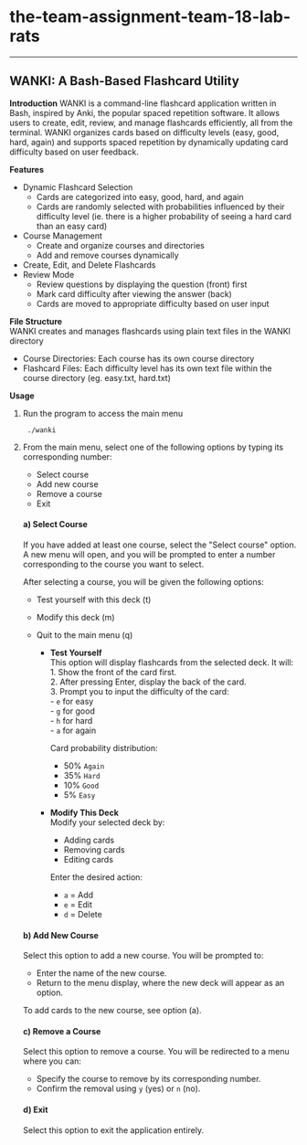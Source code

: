 # the-team-assignment-team-18-lab-rats
-------------------------------------
WANKI: A Bash-Based Flashcard Utility
-------------------------------------

**Introduction**
WANKI is a command-line flashcard application written in Bash, inspired by Anki, the popular spaced repetition software. It allows users to create, edit, review, and manage flashcards efficiently, all from the terminal. WANKI organizes cards based on difficulty levels (easy, good, hard, again) and supports spaced repetition by dynamically updating card difficulty based on user feedback.

**Features**
- Dynamic Flashcard Selection
  - Cards are categorized into easy, good, hard, and again
  - Cards are randomly selected with probabilities influenced by their difficulty level (ie. there is a higher probability of seeing a hard card than an easy card)
- Course Management
  - Create and organize courses and directories
  - Add and remove courses dynamically
- Create, Edit, and Delete Flashcards
- Review Mode
  - Review questions by displaying the question (front) first
  - Mark card difficulty after viewing the answer (back)
  - Cards are moved to appropriate difficulty based on user input

**File Structure**  
WANKI creates and manages flashcards using plain text files in the WANKI directory
- Course Directories: Each course has its own course directory
- Flashcard Files: Each difficulty level has its own text file within the course directory (eg. easy.txt, hard.txt)

**Usage**
1. Run the program to access the main menu

        ./wanki

2. From the main menu, select one of the following options by typing its corresponding number:  
   - Select course  
   - Add new course  
   - Remove a course  
   - Exit  

   #### **a) Select Course**  
   If you have added at least one course, select the "Select course" option. A new menu will open, and you will be prompted to enter a number corresponding to the course you want to select.  

   After selecting a course, you will be given the following options:  
   - Test yourself with this deck (t)  
   - Modify this deck (m)  
   - Quit to the main menu (q)  

      - **Test Yourself**  
      This option will display flashcards from the selected deck. It will:  
             1. Show the front of the card first.  
             2. After pressing Enter, display the back of the card.  
             3. Prompt you to input the difficulty of the card:  
               - `e` for easy  
               - `g` for good  
               - `h` for hard  
               - `a` for again
        
         Card probability distribution:
         - 50% `Again`  
         - 35% `Hard` 
         - 10% `Good`  
         - 5% `Easy`  

      - **Modify This Deck**  
         Modify your selected deck by:  
         - Adding cards  
         - Removing cards  
         - Editing cards  

         Enter the desired action:  
         - `a` = Add  
         - `e` = Edit  
         - `d` = Delete  

   #### **b) Add New Course**  
   Select this option to add a new course. You will be prompted to:  
   - Enter the name of the new course.  
   - Return to the menu display, where the new deck will appear as an option.  

   To add cards to the new course, see option (a).  

   #### **c) Remove a Course**  
   Select this option to remove a course. You will be redirected to a menu where you can:  
   - Specify the course to remove by its corresponding number.  
   - Confirm the removal using `y` (yes) or `n` (no).  

   #### **d) Exit**  
   Select this option to exit the application entirely.  


